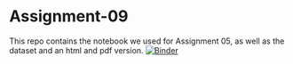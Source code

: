 # Assignment-09
This repo contains the notebook we used for Assignment 05, as well as the dataset and an html and pdf version. 
[![Binder](https://mybinder.org/badge_logo.svg)](https://mybinder.org/v2/gh/carolcheng25/Assignment-09.git/HEAD)
